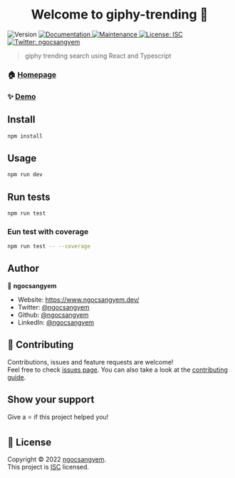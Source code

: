 <h1 align="center">Welcome to giphy-trending 👋</h1>
<p>
  <img alt="Version" src="https://img.shields.io/badge/version-0.0.0-blue.svg?cacheSeconds=2592000" />
  <a href="https://github.com/ngocsangyem/giphy-trending#readme" target="_blank">
    <img alt="Documentation" src="https://img.shields.io/badge/documentation-yes-brightgreen.svg" />
  </a>
  <a href="https://github.com/ngocsangyem/giphy-trending/graphs/commit-activity" target="_blank">
    <img alt="Maintenance" src="https://img.shields.io/badge/Maintained%3F-yes-green.svg" />
  </a>
  <a href="https://github.com/ngocsangyem/giphy-trending/blob/main/LICENSE" target="_blank">
    <img alt="License: ISC" src="https://img.shields.io/github/license/ngocsangyem/giphy-trending" />
  </a>
  <a href="https://twitter.com/ngocsangyem" target="_blank">
    <img alt="Twitter: ngocsangyem" src="https://img.shields.io/twitter/follow/ngocsangyem.svg?style=social" />
  </a>
</p>

> giphy trending search using React and Typescript

### 🏠 [Homepage](https://github.com/ngocsangyem/giphy-trending#readme)

### ✨ [Demo](https://giphy-trending.vercel.app/)

## Install

```sh
npm install
```

## Usage

```sh
npm run dev
```

## Run tests

```sh
npm run test
```

### Eun test with coverage

```sh
npm run test -- --coverage
```

## Author

👤 **ngocsangyem**

* Website: https://www.ngocsangyem.dev/
* Twitter: [@ngocsangyem](https://twitter.com/ngocsangyem)
* Github: [@ngocsangyem](https://github.com/ngocsangyem)
* LinkedIn: [@ngocsangyem](https://linkedin.com/in/ngocsangyem)

## 🤝 Contributing

Contributions, issues and feature requests are welcome!<br />Feel free to check [issues page](https://github.com/ngocsangyem/giphy-trending/issues). You can also take a look at the [contributing guide](https://github.com/ngocsangyem/giphy-trending/blob/main/CONTRIBUTING.md).

## Show your support

Give a ⭐️ if this project helped you!

## 📝 License

Copyright © 2022 [ngocsangyem](https://github.com/ngocsangyem).<br />
This project is [ISC](https://github.com/ngocsangyem/giphy-trending/blob/main/LICENSE) licensed.
